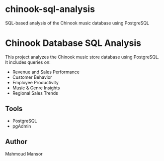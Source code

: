 # chinook-sql-analysis
SQL-based analysis of the Chinook music database using PostgreSQL
# Chinook Database SQL Analysis

This project analyzes the Chinook music store database using PostgreSQL.
It includes queries on:
- Revenue and Sales Performance  
- Customer Behavior  
- Employee Productivity  
- Music & Genre Insights  
- Regional Sales Trends  

## Tools
- PostgreSQL
- pgAdmin

## Author
Mahmoud Mansor
